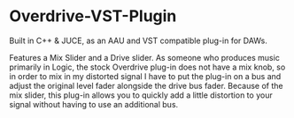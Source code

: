 # Overdrive-VST-Plugin
Built in C++ &amp; JUCE, as an AAU and VST compatible plug-in for DAWs.

Features a Mix Slider and a Drive slider. As someone who produces music primarily in Logic, the stock Overdrive plug-in does not have a mix knob, so in order to mix in my distorted signal I have to put the plug-in on a bus and adjust the original level fader alongside the drive bus fader. Because of the mix slider, this plug-in allows you to quickly add a little distortion to your signal without having to use an additional bus.
